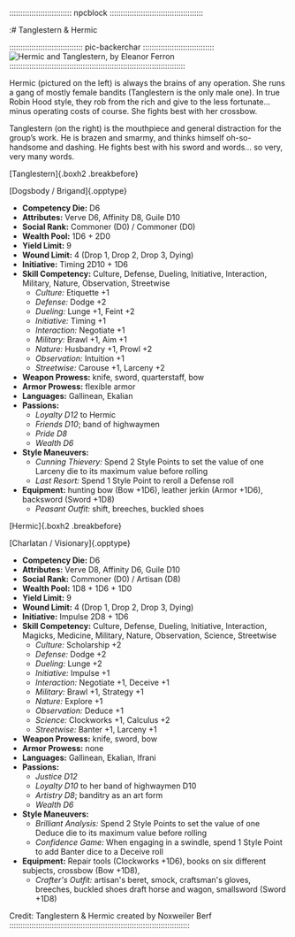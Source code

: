 :::::::::::::::::::::::::::: npcblock ::::::::::::::::::::::::::::::::::::::::::

:# Tanglestern & Hermic

::::::::::::::::::::::::::::::::: pic-backerchar ::::::::::::::::::::::::::::::::
![Hermic and Tanglestern, by Eleanor Ferron](assets/Characters/Tanglestern-and-Hermic.jpg "Hermic and Tanglestern, by Eleanor Ferron")
:::::::::::::::::::::::::::::::::::::::::::::::::::::::::::::::::::::::::::::::

Hermic (pictured on the left) is always the brains of any operation. She runs a gang of mostly 
female bandits (Tanglestern is the only male one). In true Robin Hood style, they rob from the 
rich and give to the less fortunate…minus operating costs of course. She fights best with her crossbow.

Tanglestern (on the right) is the mouthpiece and general distraction for the group’s work. He 
is brazen and smarmy, and thinks himself oh-so-handsome and dashing. He fights best with his 
sword and words… so very, very many words.

[Tanglestern]{.boxh2 .breakbefore}

[Dogsbody / Brigand]{.opptype}

- **Competency Die:** D6
- **Attributes:** Verve D6, Affinity D8, Guile D10
- **Social Rank:** Commoner (D0) / Commoner (D0)
- **Wealth Pool:** 1D6 + 2D0
- **Yield Limit:** 9
- **Wound Limit:** 4 (Drop 1, Drop 2, Drop 3, Dying)
- **Initiative:** Timing 2D10 + 1D6
- **Skill Competency:** Culture, Defense, Dueling, Initiative, Interaction, Military, Nature, Observation, Streetwise
   - *Culture:* Etiquette +1
   - *Defense:* Dodge +2
   - *Dueling:* Lunge +1, Feint +2
   - *Initiative:* Timing +1
   - *Interaction:* Negotiate +1
   - *Military:* Brawl +1, Aim +1
   - *Nature:* Husbandry +1, Prowl +2
   - *Observation:* Intuition +1
   - *Streetwise:* Carouse +1, Larceny +2
- **Weapon Prowess:** knife, sword, quarterstaff, bow
- **Armor Prowess:** flexible armor
- **Languages:** Gallinean, Ekalian
- **Passions:** 
  - *Loyalty D12* to Hermic
  - *Friends D10*; band of highwaymen
  - *Pride D8*
  - *Wealth D6*
- **Style Maneuvers:** 
  - *Cunning Thievery:* Spend 2 Style Points to set the value of one Larceny die to its maximum value before rolling
  - *Last Resort:* Spend 1 Style Point to reroll a Defense roll
- **Equipment:** hunting bow (Bow +1D6), leather jerkin (Armor +1D6), backsword (Sword +1D8)
    - *Peasant Outfit:* shift, breeches, buckled shoes

[Hermic]{.boxh2 .breakbefore}

[Charlatan / Visionary]{.opptype}

- **Competency Die:** D6
- **Attributes:** Verve D8, Affinity D6, Guile D10
- **Social Rank:** Commoner (D0) / Artisan (D8)
- **Wealth Pool:** 1D8 + 1D6 + 1D0
- **Yield Limit:** 9
- **Wound Limit:** 4 (Drop 1, Drop 2, Drop 3, Dying)
- **Initiative:** Impulse 2D8 + 1D6
- **Skill Competency:** Culture, Defense, Dueling, Initiative, Interaction, Magicks, Medicine, Military, Nature, Observation, Science, Streetwise
  - *Culture:* Scholarship +2
  - *Defense:* Dodge +2
  - *Dueling:* Lunge +2
  - *Initiative:* Impulse +1
  - *Interaction:* Negotiate +1, Deceive +1
  - *Military:* Brawl +1, Strategy +1
  - *Nature:* Explore +1
  - *Observation:* Deduce +1
  - *Science:* Clockworks +1, Calculus +2
  - *Streetwise:* Banter +1, Larceny +1
- **Weapon Prowess:** knife, sword, bow
- **Armor Prowess:** none
- **Languages:** Gallinean, Ekalian, Ifrani
- **Passions:** 
  - *Justice D12*
  - *Loyalty D10* to her band of highwaymen D10
  - *Artistry D8*; banditry as an art form
  - *Wealth D6*
- **Style Maneuvers:** 
  - *Brilliant Analysis:* Spend 2 Style Points to set the value of one Deduce die to its maximum value before rolling
  - *Confidence Game:* When engaging in a swindle, spend 1 Style Point to add Banter dice to a Deceive roll
- **Equipment:** Repair tools (Clockworks +1D6), books on six different subjects, crossbow (Bow +1D8),
    - *Crafter's Outfit:* artisan's beret, smock, craftsman's gloves, breeches, buckled shoes
   draft horse and wagon, smallsword (Sword +1D8)

Credit: Tanglestern & Hermic created by Noxweiler Berf
:::::::::::::::::::::::::::::::::::::::::::::::::::::::::::::::::::::::::::::::::

